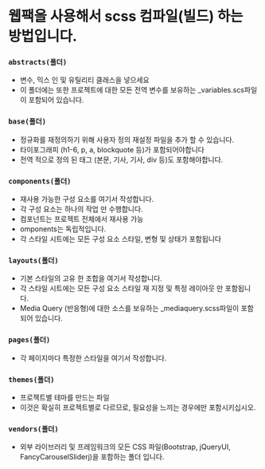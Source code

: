 # 웹팩을 사용해서 scss 컴파일(빌드) 하는 방법입니다.


### **`abstracts(폴더)`**
- 변수, 믹스 인 및 유틸리티 클래스을 넣으세요
- 이 폴더에는 또한 프로젝트에 대한 모든 전역 변수를 보유하는 _variables.scs파일이 포함되어 있습니다.


### **`base(폴더)`**
- 정규화를 재정의하기 위해 사용자 정의 재설정 파일을 추가 할 수 있습니다.
- 타이포그래피 (h1-6, p, a, blockquote 등)가 포함되어야합니다
- 전역 적으로 정의 된 태그 (본문, 기사, 기사, div 등)도 포함해야합니다.


### **`components(폴더)`**
- 재사용 가능한 구성 요소를 여기서 작성합니다.
- 각 구성 요소는 하나의 작업 만 수행합니다.
- 컴포넌트는 프로젝트 전체에서 재사용 가능
- omponents는 독립적입니다.
- 각 스타일 시트에는 모든 구성 요소 스타일, 변형 및 상태가 포함됩니다


### **`layouts(폴더)`**
- 기본 스타일의 고유 한 조합을 여기서 작성합니다.
- 각 스타일 시트에는 모든 구성 요소 스타일 재 지정 및 특정 레이아웃 만 포함됩니다.
- Media Query (반응형)에 대한 소스를 보유하는 _mediaquery.scss파일이 포함되어 있습니다.


### **`pages(폴더)`**
- 각 페이지마다 특정한 스타일을 여기서 작성합니다.


### **`themes(폴더)`**
- 프로젝트별 테마를 만드는 파일
- 이것은 확실히 프로젝트별로 다르므로, 필요성을 느끼는 경우에만 포함시키십시오.


### **`vendors(폴더)`**
-  외부 라이브러리 및 프레임워크의 모든 CSS 파일(Bootstrap, jQueryUI, FancyCarouselSliderj)을 포함하는 폴더 입니다.
